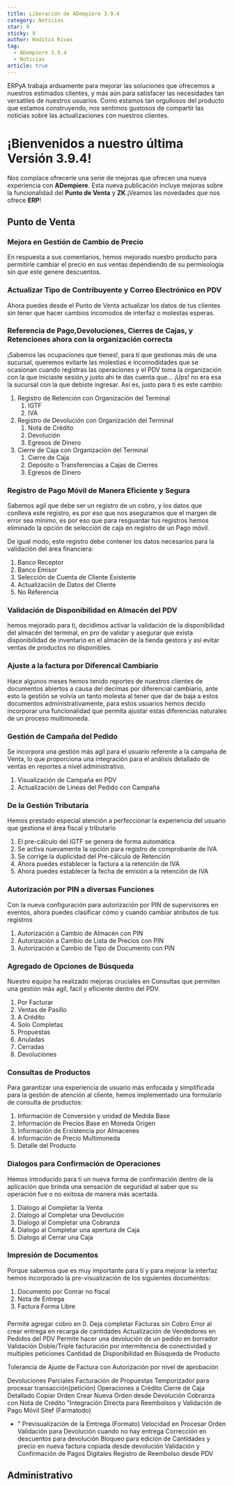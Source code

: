 ```yaml
---
title: Liberación de ADempiere 3.9.4
category: Noticias
star: 9
sticky: 9
author: Waditza Rivas
tag:
  - ADempiere 3.9.4
  - Noticias
article: true
---
```


ERPyA trabaja arduamente para mejorar las soluciones que ofrecemos a nuestros estimados clientes, y más aún para satisfacer las necesidades tan versatiles de nuestros usuarios. Como estamos tan orgullosos del producto que estamos construyendo, nos sentimos gustosos de compartir las noticias sobre las actualizaciones con nuestros clientes.

# ¡Bienvenidos a nuestro última Versión 3.9.4! 

Nos complace ofrecerle una serie de mejoras que ofrecen una nueva experiencia con **ADempiere**. Esta nueva publicación incluye mejoras sobre la funcionalidad del **Punto de Venta** y **ZK**.¡Veamos las novedades que nos ofrece **ERP**!

## Punto de Venta

### Mejora en Gestión de Cambio de Precio
En respuesta a sus comentarios, hemos mejorado nuestro producto para permitirle cambiar el precio en sus ventas dependiendo de su permisologia sin que este genere descuentos.  

### Actualizar Tipo de Contribuyente y Correo Electrónico en PDV

Ahora puedes desde el Punto de Venta actualizar los datos de tus clientes sin tener que hacer cambios incomodos de interfaz o molestas esperas.

### Referencia de Pago,Devoluciones, Cierres de Cajas, y Retenciones ahora con la organización correcta

¡Sabemos las ocupaciones que tienes!, para tí que gestionas más de una sucursal, queremos evitarte las molestias e incomodidades que se ocasionan cuando registras las operaciones y el PDV toma la organización con la que iniciaste sesión,y justo ahi te das cuenta que... ¡Ups! no era esa la sucursal con la que debiste ingresar. Así es, justo para ti es este cambio:

1. Registro de Retención con Organización del Terminal
    1. IGTF
    2. IVA
2. Registro de Devolución con Organización del Terminal
    1. Nota de Crédito
    2. Devolución
    3. Egresos de Dinero 
3. Cierre de Caja con Organización del Terminal
    1. Cierre de Caja
    2. Depósito o Transferencias a Cajas de Cierres
    3. Egresos de Dinero

### Registro de Pago Móvil de Manera Eficiente y Segura

Sabemos agil que debe ser un registro de un cobro, y los datos que conlleva este registro, es por eso que nos aseguramos que el margen de error sea mínimo, es por eso que para resguardar tus registros hemos eliminado la opción de selección de caja en registro de un Pago móvil.

De igual modo, este registro debe contener los datos necesarios para la validación del área financiera:
1. Banco Receptor
2. Banco Emisor
3. Selección de Cuenta de Cliente Existente
4. Actualización de Datos del Cliente
5. No Referencia

### Validación de Disponibilidad en Almacén del PDV

hemos mejorado para ti, decidimos activar la validación de la disponibilidad del almacén del terminal, en pro de validar y asegurar que exista disponibilidad de inventario en el almacén de la tienda gestora y así evitar ventas de productos no disponibles.

### Ajuste a la factura por Diferencal Cambiario

Hace algunos meses hemos tenido reportes de nuestros clientes de documentos abiertos a causa del decimas por diferencial cambiario, ante esto la gestión se volvía un tanto molesta al tener que dar de baja a estos documentos administrativamente, para estos usuarios hemos decido incorporar una funcionalidad que permita ajustar estas diferencias naturales de un proceso multimoneda.

### Gestión de Campaña del Pedido

Se incorpora una gestión más agíl para el usuario referente a la campaña de Venta, lo que proporciona una integración para el análisis detallado de ventas en reportes a nivel administrativo.

1. Visualización de Campaña en PDV
2. Actualización de Lineas del Pedido con Campaña

### De la Gestión Tributaria

Hemos prestado especial atención a perfeccionar la experiencia del usuario que gestiona el área fiscal y tributario

1. El pre-cálculo del IGTF se genera de forma automática
2. Se activa nuevamente la opción para registro de comprobante de IVA
3. Se corrige la duplicidad del Pre-cálculo de Retención 
4. Ahora puedes establecer la factura a la retención de IVA
5. Ahora puedes establecer la fecha de emisión a la retención de IVA

### Autorización por PIN a diversas Funciones

Con la nueva configuración para autorización por PIN de supervisores en eventos, ahora puedes clasificar cómo y cuando cambiar atributos de tus registros

1. Autorización a Cambio de Almacén con PIN
2. Autorización a Cambio de Lista de Precios con PIN
3. Autorización a Cambio de Tipo de Documento con PIN

### Agregado de Opciones de Búsqueda

Nuestro equipo ha realizado mejoras cruciales en Consultas que permiten una gestión más agíl, facíl y eficiente dentro del PDV.

1. Por Facturar
2. Ventas de Pasillo
3. A Crédito
4. Solo Completas
5. Propuestas
6. Anuladas
7. Cerradas
8. Devoluciones

### Consultas de Productos

Para garantizar una experiencia de usuario más enfocada y simplificada para la gestión de atención al cliente, hemos implementado una formulario de consulta de productos:
1. Información de Conversión y unidad de Medida Base
2. Información de Precios Base en Moneda Origen
3. Información de Erxistencia por Almacenes
4. Información de Precio Multimoneda
5. Detalle del Producto

### Dialogos para Confirmación de Operaciones

Hemos introducido para ti un nueva forma de confirmación dentro de la aplicación que brinda una sensación de seguridad al saber que su operación fue o no exitosa de manera más acertada.

1. Dialogo al Completar la Venta
2. Dialogo al Completar una Devolución
3. Dialogo al Completar una Cobranza
4. Dialogo al Completar una apertura de Caja
5. Dialogo al Cerrar una Caja

### Impresión de Documentos
Porque sabemos que es muy importante para tí y para mejorar la interfaz hemos incorporado la pre-visualización  de los siguientes documentos:

1. Documento por Conrar no fiscal
2. Nota de Entrega
3. Factura Forma Libre

### 
Permite agregar cobro en 0.
Deja completar Facturas sin Cobro
Error al crear entrega en recarga de cantidades
Actualización de Vendedores en Pedidos del PDV
Permite hacer una devolución de un pedido en borrador
Validación Doble/Triple facturación por intermitencia de conectividad y multiples peticiones
Cantidad de Disponibilidad en Búsqueda de Producto

Tolerancia de Ajuste de Factura con Autorización por nivel de aprobación


Devoluciones Parciales
Facturación de Propuestas
Temporizador para procesar transacción(petición)
Operaciones a Crédito
Cierre de Caja Detallado
Copiar Orden
Crear Nueva Orden desde Devolución
Cobranza con Nota de Crédito
"Integración Directa para Reembolsos y Validación de Pago Móvil Sitef (Farmatodo)
- "
Previsualización de la Emtrega (Formato)
Velocidad en Procesar Orden
Validación para Devolución cuando no hay entrega
Corrección en descuentos para devolución
Bloqueo para edición de Cantidades y precio en nueva factura copiada desde devolución
Validación y Confirmación de Pagos Digitales
Registro de Reembolso desde PDV




## Administrativo
